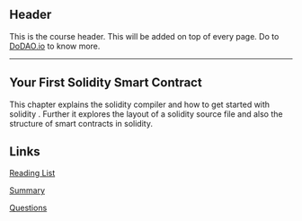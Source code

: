 ## Header
This is the course header. This will be added on top of every page. Do to [DoDAO.io](https://www.dodao.io) to know more.

---

## Your First Solidity Smart Contract
 
This chapter explains the solidity compiler and how to get started with solidity . Further it explores the layout of a solidity source file and also the structure of smart contracts in solidity.

## Links
[Reading List](./../../generated/readings/first_solidity_contract.md)

[Summary](./../../generated/summaries/first_solidity_contract.md)

[Questions](./../../generated/questions/first_solidity_contract.md)